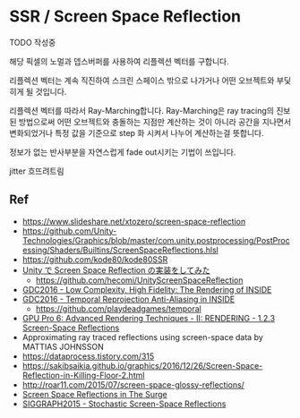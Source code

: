 # SSR / Screen Space Reflection

TODO 작성중

해당 픽셀의 노멀과 뎁스버퍼를 사용하여 리플렉션 벡터를 구합니다. 

리플렉션 벡터는 계속 직진하여 스크린 스페이스 밖으로 나가거나 어떤 오브젝트와 부딫히게 될 것입니다.

리플렉션 벡터를 따라서 Ray-Marching합니다.
Ray-Marching은 ray tracing의 진보된 방법으로써 어떤 오브젝트와 충돌하는 지점만 계산하는 것이 아니라
공간을 지나면서 변화되었거나 특정 값을 기준으로 step 화 시켜서 나누어 계산하는걸 뜻합니다.

정보가 없는 반사부분을 자연스럽게 fade out시키는 기법이 쓰입니다.

jitter 흐뜨려트림

## Ref

- <https://www.slideshare.net/xtozero/screen-space-reflection>
- <https://github.com/Unity-Technologies/Graphics/blob/master/com.unity.postprocessing/PostProcessing/Shaders/Builtins/ScreenSpaceReflections.hlsl>
- <https://github.com/kode80/kode80SSR>
- [Unity で Screen Space Reflection の実装をしてみた](https://tips.hecomi.com/entry/2016/04/04/022550)
  - <https://github.com/hecomi/UnityScreenSpaceReflection>
- [GDC2016 - Low Complexity, High Fidelity: The Rendering of INSIDE](https://youtu.be/RdN06E6Xn9E?t=2243)
- [GDC2016 - Temporal Reprojection Anti-Aliasing in INSIDE](https://www.youtube.com/watch?v=2XXS5UyNjjU)
  - <https://github.com/playdeadgames/temporal>
- [GPU Pro 6: Advanced Rendering Techniques - II: RENDERING - 1.2.3 Screen-Space Reflections](https://books.google.co.kr/books?id=30ZOCgAAQBAJ&pg=PA65&lpg=PA65#v=onepage&q&f=false)
- Approximating ray traced reflections using screen-space data by MATTIAS JOHNSSON
- <https://dataprocess.tistory.com/315>
- <https://sakibsaikia.github.io/graphics/2016/12/26/Screen-Space-Reflection-in-Killing-Floor-2.html>
- <http://roar11.com/2015/07/screen-space-glossy-reflections/>
- [Screen Space Reflections in The Surge](https://www.slideshare.net/MicheleGiacalone1/screen-space-reflections-in-the-surge)
- [SIGGRAPH2015 -  Stochastic Screen-Space Reflections](https://www.slideshare.net/DICEStudio/stochastic-screenspace-reflections)
